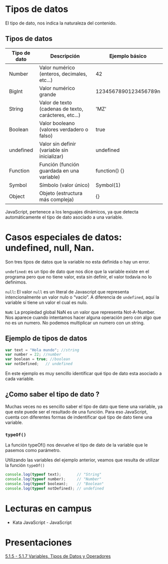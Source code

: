# Tipos de datos

El tipo de dato, nos indica la naturaleza del contenido.

## Tipos de datos

| Tipo de dato | Descripción | Ejemplo básico |
| --- | --- | --- |
|  Number | Valor numérico (enteros, decimales, etc...) | 42 |
|  BigInt | Valor numérico grande | 1234567890123456789n |
|  String | Valor de texto (cadenas de texto, carácteres, etc...) | 'MZ' |
|  Boolean | Valor booleano (valores verdadero o falso) | true |
|  undefined | Valor sin definir (variable sin inicializar) | undefined |
|  Function | Función (función guardada en una variable) | function() {} |
|  Symbol | Símbolo (valor único) | Symbol(1) |
|  Object | Objeto (estructura más compleja) | {} |

JavaScript, pertenece a los lenguajes dinámicos, ya que detecta automáticamente el tipo de dato asociado a una variable.

# Casos especiales de datos: undefined, null, Nan.

Son tres tipos de datos que la variable no esta definida o hay un error.

`undefined`**:** es un tipo de dato que nos dice que la variable existe en el programa pero que no tiene valor, esta sin definir, el valor todavía no lo definimos.

`null`**:** El valor `null` es un literal de Javascript que representa intencionalmente un valor nulo o “vacío”. A diferencia de `undefined`, aquí la variable sí tiene un valor el cual es nulo.

`NaN`**:** La propiedad global NaN es un valor que representa Not-A-Number. Nos aparece cuando intentamos hacer alguna operación pero con algo que no es un numero. No podemos multiplicar un numero con un string.

## Ejemplo de tipos de datos

```jsx
var text = "Hola mundo"; //string
var number = 22; //number
var boolean = true; //boolean
var notDefined;   // undefined
```

En este ejemplo es muy sencillo identificar qué tipo de dato esta asociado a cada variable.

## ¿Como saber el  tipo de dato ?

Muchas veces no es sencillo saber el tipo de dato que tiene una variable, ya que este puede ser el resultado de una función. Para eso JavaScript, cuenta con diferentes formas de indentificar qué tipo de dato tiene una variable.

### `typeOf()`

La función typeOf() nos devuelve el tipo de dato de la variable que le pasemos como parámetro.

Utilizando las variables del ejemplo anterior, veamos que resulta de utilizar la función `typeOf()`

```jsx
console.log(typeof text);       // "String"
console.log(typeof number);     // "Number"
console.log(typeof boolean);    // "Boolean"
console.log(typeof notDefined); // undefined
```

# Lecturas en campus

- Kata JavaScript - JavaScript

# Presentaciones

[5.1.5 - 5.1.7 Variables, Tipos de Datos y Operadores](https://docs.google.com/presentation/d/16OYPMJEzpe3lJL20Gjzhc2vboTgBsC7qE-gnSnIQzWM/edit#slide=id.p)
